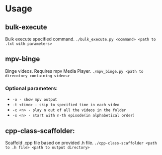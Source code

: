 # Usage

## bulk-execute
Bulk execute specified command.
``./bulk_execute.py <command> <path to .txt with parameters>``

## mpv-binge
Binge videos. Requires mpv Media Player.
``./mpv_binge.py <path to direcotory containing videos>``

### Optional parameters:
* ``-o - show mpv output``
* ``-t <time> - skip to specified time in each video``
* ``-c <n> - play n out of all the videos in the folder``
* ``-s <n> - start with n-th episode(in alphabetical order)``

## cpp-class-scaffolder:
Scaffold .cpp file based on provided .h file.
``./cpp-class-scaffolder <path to .h file> <path to output directory>``